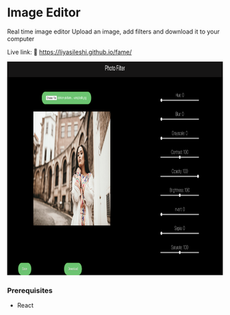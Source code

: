 # Image Editor

Real time image editor
Upload an image, add filters and download it to your computer

Live link: 🔗 https://liyasileshi.github.io/fame/

<img src='public/images/editorimg.png' height='500' width='auto'>


### Prerequisites

- React
